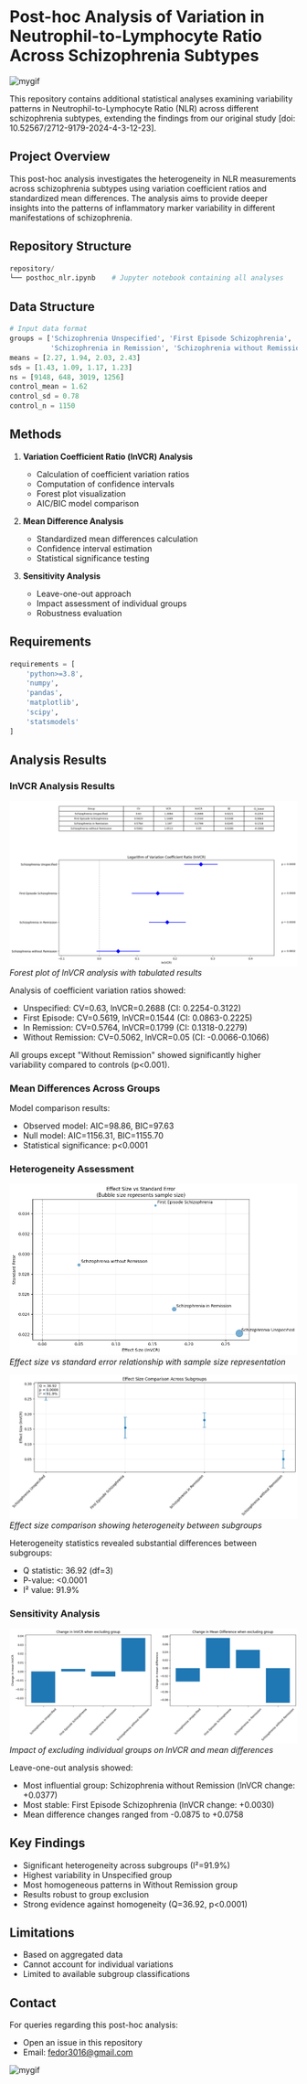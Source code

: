
# Post-hoc Analysis of Variation in Neutrophil-to-Lymphocyte Ratio Across Schizophrenia Subtypes
![mygif](https://s12.gifyu.com/images/SDs0v.gif)

This repository contains additional statistical analyses examining variability patterns in Neutrophil-to-Lymphocyte Ratio (NLR) across different schizophrenia subtypes, extending the findings from our original study [doi: 10.52567/2712-9179-2024-4-3-12-23].

## Project Overview
This post-hoc analysis investigates the heterogeneity in NLR measurements across schizophrenia subtypes using variation coefficient ratios and standardized mean differences. The analysis aims to provide deeper insights into the patterns of inflammatory marker variability in different manifestations of schizophrenia.

## Repository Structure
```python
repository/
└── posthoc_nlr.ipynb    # Jupyter notebook containing all analyses
```

## Data Structure
```python
# Input data format
groups = ['Schizophrenia Unspecified', 'First Episode Schizophrenia',
          'Schizophrenia in Remission', 'Schizophrenia without Remission']
means = [2.27, 1.94, 2.03, 2.43]
sds = [1.43, 1.09, 1.17, 1.23]
ns = [9148, 648, 3019, 1256]
control_mean = 1.62
control_sd = 0.78
control_n = 1150
```

## Methods
1. **Variation Coefficient Ratio (lnVCR) Analysis**
   - Calculation of coefficient variation ratios
   - Computation of confidence intervals
   - Forest plot visualization
   - AIC/BIC model comparison

2. **Mean Difference Analysis**
   - Standardized mean differences calculation
   - Confidence interval estimation
   - Statistical significance testing

3. **Sensitivity Analysis**
   - Leave-one-out approach
   - Impact assessment of individual groups
   - Robustness evaluation

## Requirements
```python
requirements = [
    'python>=3.8',
    'numpy',
    'pandas',
    'matplotlib',
    'scipy',
    'statsmodels'
]
```

## Analysis Results

### lnVCR Analysis Results
![Figure 1](https://github.com/zavesone/NLR_Schizophrenia_posthoc/blob/main/plots/lnVCR%20plot.png)
*Forest plot of lnVCR analysis with tabulated results*

Analysis of coefficient variation ratios showed:
- Unspecified: CV=0.63, lnVCR=0.2688 (CI: 0.2254-0.3122)
- First Episode: CV=0.5619, lnVCR=0.1544 (CI: 0.0863-0.2225)
- In Remission: CV=0.5764, lnVCR=0.1799 (CI: 0.1318-0.2279)
- Without Remission: CV=0.5062, lnVCR=0.05 (CI: -0.0066-0.1066)

All groups except "Without Remission" showed significantly higher variability compared to controls (p<0.001).

### Mean Differences Across Groups
Model comparison results:
- Observed model: AIC=98.86, BIC=97.63
- Null model: AIC=1156.31, BIC=1155.70
- Statistical significance: p<0.0001

### Heterogeneity Assessment
![Figure 2](https://github.com/zavesone/NLR_Schizophrenia_posthoc/blob/main/plots/bubble_plot.png)
*Effect size vs standard error relationship with sample size representation*

![Figure 3](https://github.com/zavesone/NLR_Schizophrenia_posthoc/blob/main/plots/Heterogeneity%20Statistics.png)
*Effect size comparison showing heterogeneity between subgroups*

Heterogeneity statistics revealed substantial differences between subgroups:
- Q statistic: 36.92 (df=3)
- P-value: <0.0001
- I² value: 91.9%

### Sensitivity Analysis
![Figure 4](https://github.com/zavesone/NLR_Schizophrenia_posthoc/blob/main/plots/sensitivity_analyses.png)
*Impact of excluding individual groups on lnVCR and mean differences*

Leave-one-out analysis showed:
- Most influential group: Schizophrenia without Remission (lnVCR change: +0.0377)
- Most stable: First Episode Schizophrenia (lnVCR change: +0.0030)
- Mean difference changes ranged from -0.0875 to +0.0758

## Key Findings
- Significant heterogeneity across subgroups (I²=91.9%)
- Highest variability in Unspecified group
- Most homogeneous patterns in Without Remission group
- Results robust to group exclusion
- Strong evidence against homogeneity (Q=36.92, p<0.0001)

## Limitations
- Based on aggregated data
- Cannot account for individual variations
- Limited to available subgroup classifications


## Contact
For queries regarding this post-hoc analysis:
- Open an issue in this repository
- Email: fedor3016@gmail.com

![mygif](https://s12.gifyu.com/images/SDxHt.gif)









